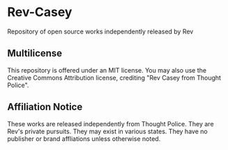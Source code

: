 # Rev-Casey
Repository of open source works independently released by Rev

## Multilicense
This repository is offered under an MIT license.
You may also use the Creative Commons Attribution license, crediting "Rev Casey from Thought Police".

## Affiliation Notice
These works are released independently from Thought Police.
They are Rev's private pursuits.
They may exist in various states.
They have no publisher or brand affliations unless otherwise noted.
